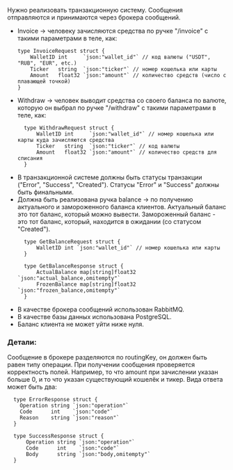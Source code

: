 Нужно реализовать транзакционную систему. Сообщения отправляются и принимаются через брокера сообщений.
- Invoice -> человеку зачисляются средства по ручке "/invoice" с такими параметрами в теле, как:
    ````Golang
    type InvoiceRequest struct {
        WalletID int     `json:"wallet_id"` // код валюты ("USDT", "RUB", "EUR", etc.)
        Ticker   string  `json:"ticker"` // номер кошелька или карты
        Amount   float32 `json:"amount"` // количество средств (число с плавающей точкой)
    }
   ````
- Withdraw -> человек выводит средства со своего баланса по валюте, которую он выбрал по ручке "/withdraw" с такими параметрами в теле, как:
  ````Golang
    type WithdrawRequest struct {
        WalletID int     `json:"wallet_id"` // номер кошелька или карты куда зачисляются средства
        Ticker   string  `json:"ticker"` // код валюты
        Amount   float32 `json:"amount"` // количество средств для списания
    }
   ````
- В транзакционной системе должны быть статусы транзакции ("Error", "Success", "Created"). Статусы "Error" и "Success" должны быть финальными.
- Должна быть реализована ручка balance -> по получению актуального и замороженного баланса клиентов. 
  Актуальный баланс это тот баланс, который можно вывести. Замороженный баланс - это тот баланс, который, находится в ожидании (со статусом "Created").
  ````Golang
    type GetBalanceRequest struct {
        WalletID int `json:"wallet_id"` // номер кошелька или карты
    }
    
    type GetBalanceResponse struct {
        ActualBalance map[string]float32 `json:"actual_balance,omitempty"`
        FrozenBalance map[string]float32 `json:"frozen_balance,omitempty"`
    }
   ````
- В качестве брокера сообщений использован RabbitMQ.
- В качестве базы данных использована PostgreSQL.
- Баланс клиента не может уйти ниже нуля.

### Детали:
Сообщение в брокере разделяются по routingKey, он должен быть равен типу операции. При получении сообщения проверяется
корректность полей. Например, то что amount при зачислении указан больше 0, и то что указан существующий 
кошелёк и тикер. Вида ответа может быть два:
  ```Golang
    type ErrorResponse struct {
      Operation string `json:"operation"`
      Code      int    `json:"code"`
      Reason    string `json:"reason"`
    }
  
    type SuccessResponse struct {
        Operation string `json:"operation"`
        Code      int    `json:"code"`
        Body      string `json:"body,omitempty"`
    }

  ```